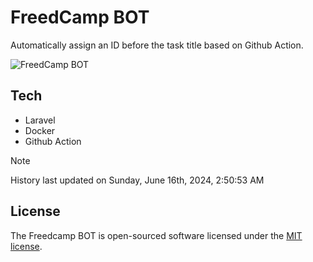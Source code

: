 # FreedCamp BOT

Automatically assign an ID before the task title based on Github Action.

![FreedCamp BOT](https://repository-images.githubusercontent.com/737932867/7d34798b-2680-471c-b089-a78a718d3d6a)

## Tech

- Laravel
- Docker
- Github Action

> [!NOTE]  
> History last updated on Sunday, June 16th, 2024, 2:50:53 AM

## License

The Freedcamp BOT is open-sourced software licensed under the [MIT license](https://opensource.org/licenses/MIT).
